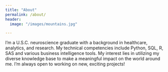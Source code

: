 ```yaml
---
title: "About"
permalink: /about/
header:
  image: "/images/mountains.jpg"

---
```


I’m a U.S.C. neuroscience graduate with a background in healthcare, analytics, and research. My technical competencies include Python, SQL, R, SAS and various business intelligence tools. My interest lies in utilizing my diverse knowledge base to make a meaningful impact on the world around me. I’m always open to working on new, exciting projects! 
